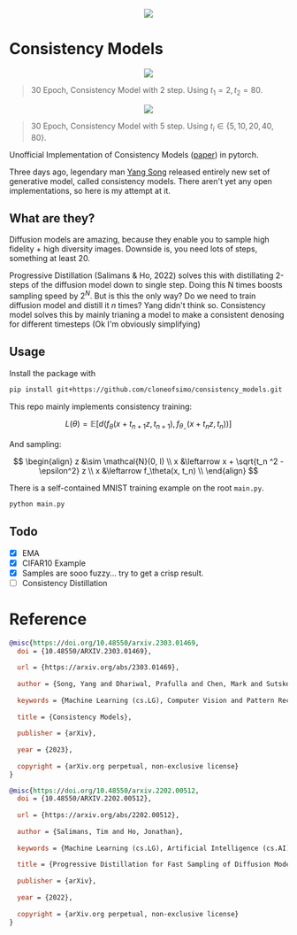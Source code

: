 <!-- #region -->
<p align="center">
<img  src="contents/mainfigure.png">
</p>
<!-- #endregion -->


# Consistency Models

<!-- #region -->
<p align="center">
<img  src="contents/_ct_sample_2step_30.png">
</p>
<!-- #endregion -->

> 30 Epoch, Consistency Model with 2 step. Using $t_1 = 2, t_2 = 80$.

<!-- #region -->
<p align="center">
<img  src="contents/_ct_sample_5step_30.png">
</p>
<!-- #endregion -->

> 30 Epoch, Consistency Model with 5 step. Using $t_i \in \{5, 10, 20,40, 80\}$.




Unofficial Implementation of Consistency Models  ([paper](https://arxiv.org/abs/2303.01469)) in pytorch.

Three days ago, legendary man [Yang Song](https://yang-song.net/) released entirely new set of generative model, called consistency models. There aren't yet any open implementations, so here is my attempt at it.


## What are they?

Diffusion models are amazing, because they enable you to sample high fidelity + high diversity images. Downside is, you need lots of steps, something at least 20.

Progressive Distillation (Salimans & Ho, 2022) solves this with distillating 2-steps of the diffusion model down to single step. Doing this N times boosts sampling speed by $2^N$. But is this the only way? Do we need to train diffusion model and distill it $n$ times? Yang didn't think so. Consistency model solves this by mainly trianing a model to make a consistent denosing for different timesteps (Ok I'm obviously simplifying)


## Usage

Install the package with

```bash
pip install git+https://github.com/cloneofsimo/consistency_models.git
```

This repo mainly implements consistency training:

$$
L(\theta) = \mathbb{E}[d(f_\theta(x + t_{n + 1}z, t_{n + 1}), f_{\theta_{-}}(x + t_n z, t_n))]
$$

And sampling:

$$
\begin{align}
z &\sim \mathcal{N}(0, I) \\
x &\leftarrow x + \sqrt{t_n ^2 - \epsilon^2} z \\
x &\leftarrow f_\theta(x, t_n) \\
\end{align}
$$


There is a self-contained MNIST training example on the root `main.py`.

```bash
python main.py
```

## Todo

- [x] EMA
- [x] CIFAR10 Example
- [x] Samples are sooo fuzzy... try to get a crisp result.
- [ ] Consistency Distillation

# Reference

```bibtex
@misc{https://doi.org/10.48550/arxiv.2303.01469,
  doi = {10.48550/ARXIV.2303.01469},
  
  url = {https://arxiv.org/abs/2303.01469},
  
  author = {Song, Yang and Dhariwal, Prafulla and Chen, Mark and Sutskever, Ilya},
  
  keywords = {Machine Learning (cs.LG), Computer Vision and Pattern Recognition (cs.CV), Machine Learning (stat.ML), FOS: Computer and information sciences, FOS: Computer and information sciences},
  
  title = {Consistency Models},
  
  publisher = {arXiv},
  
  year = {2023},
  
  copyright = {arXiv.org perpetual, non-exclusive license}
}
```

```bibtex
@misc{https://doi.org/10.48550/arxiv.2202.00512,
  doi = {10.48550/ARXIV.2202.00512},
  
  url = {https://arxiv.org/abs/2202.00512},
  
  author = {Salimans, Tim and Ho, Jonathan},
  
  keywords = {Machine Learning (cs.LG), Artificial Intelligence (cs.AI), Machine Learning (stat.ML), FOS: Computer and information sciences, FOS: Computer and information sciences},
  
  title = {Progressive Distillation for Fast Sampling of Diffusion Models},
  
  publisher = {arXiv},
  
  year = {2022},
  
  copyright = {arXiv.org perpetual, non-exclusive license}
}
```